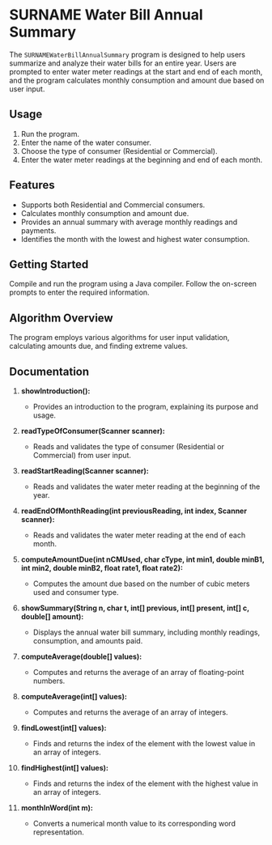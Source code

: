 # SURNAME Water Bill Annual Summary

The `SURNAMEWaterBillAnnualSummary` program is designed to help users summarize and analyze their water bills for an entire year. Users are prompted to enter water meter readings at the start and end of each month, and the program calculates monthly consumption and amount due based on user input.

## Usage

1. Run the program.
2. Enter the name of the water consumer.
3. Choose the type of consumer (Residential or Commercial).
4. Enter the water meter readings at the beginning and end of each month.

## Features

- Supports both Residential and Commercial consumers.
- Calculates monthly consumption and amount due.
- Provides an annual summary with average monthly readings and payments.
- Identifies the month with the lowest and highest water consumption.

## Getting Started

Compile and run the program using a Java compiler. Follow the on-screen prompts to enter the required information.

## Algorithm Overview

The program employs various algorithms for user input validation, calculating amounts due, and finding extreme values.

## Documentation

1. **showIntroduction():**
   - Provides an introduction to the program, explaining its purpose and usage.

2. **readTypeOfConsumer(Scanner scanner):**
   - Reads and validates the type of consumer (Residential or Commercial) from user input.

3. **readStartReading(Scanner scanner):**
   - Reads and validates the water meter reading at the beginning of the year.

4. **readEndOfMonthReading(int previousReading, int index, Scanner scanner):**
   - Reads and validates the water meter reading at the end of each month.

5. **computeAmountDue(int nCMUsed, char cType, int min1, double minB1, int min2, double minB2, float rate1, float rate2):**
   - Computes the amount due based on the number of cubic meters used and consumer type.

6. **showSummary(String n, char t, int[] previous, int[] present, int[] c, double[] amount):**
   - Displays the annual water bill summary, including monthly readings, consumption, and amounts paid.

7. **computeAverage(double[] values):**
   - Computes and returns the average of an array of floating-point numbers.

8. **computeAverage(int[] values):**
   - Computes and returns the average of an array of integers.

9. **findLowest(int[] values):**
   - Finds and returns the index of the element with the lowest value in an array of integers.

10. **findHighest(int[] values):**
    - Finds and returns the index of the element with the highest value in an array of integers.

11. **monthInWord(int m):**
    - Converts a numerical month value to its corresponding word representation.


